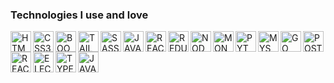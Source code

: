 ### Technologies I use and love
[<img align="left" alt="HTML5" width="33px" src="https://res.cloudinary.com/batn05000/image/upload/v1596632544/1_igdpyg.png" />][bd]
[<img align="left" alt="CSS3" width="33px" src="https://res.cloudinary.com/batn05000/image/upload/v1596634985/css-3-logo_evljvz.png" />][bd]
[<img align="left" alt="BOOTSTRAP4" width="33px" src="https://res.cloudinary.com/batn05000/image/upload/v1596632549/3_fpbslm.png" />][bd]
[<img align="left" alt="TAILWINDCSS" width="33px" src="https://res.cloudinary.com/batn05000/image/upload/v1596632548/4_anocis.png" />][bd]
[<img align="left" alt="SASS" width="33px" src="https://res.cloudinary.com/batn05000/image/upload/v1596632551/5_whl75o.png" />][bd]
[<img align="left" alt="JAVASCRIPT" width="33px" src="https://res.cloudinary.com/batn05000/image/upload/v1596632555/6_eu3ypw.png" />][bd]
[<img align="left" alt="REACT" width="33px" src="https://res.cloudinary.com/batn05000/image/upload/v1596632550/7_hwzqqi.png" />][bd]
[<img align="left" alt="REDUX" width="33px" src="https://res.cloudinary.com/batn05000/image/upload/v1596632560/8_up0o6l.png" />][bd]
[<img align="left" alt="NODEJS" width="33px" src="https://res.cloudinary.com/batn05000/image/upload/v1596632554/9_hazfik.png" />][bd]
[<img align="left" alt="MONGODB" width="33px" src="https://res.cloudinary.com/batn05000/image/upload/v1596632551/10_gcntvz.png" />][bd]
[<img align="left" alt="PYTHON" width="33px" src="https://res.cloudinary.com/batn05000/image/upload/v1596632555/11_zvek31.png" />][bd]
[<img align="left" alt="MYSQL" width="33px" src="https://res.cloudinary.com/batn05000/image/upload/v1596632543/12_ah23wr.png" />][bd]
[<img align="left" alt="GO" width="33px" src="https://res.cloudinary.com/batn05000/image/upload/v1596632543/15_gggank.png" />][bd]
[<img align="left" alt="POSTGRESQL" width="33px" src="https://res.cloudinary.com/batn05000/image/upload/v1596632544/16_ijfgub.png" />][bd]
[<img align="left" alt="REACTNATIVE" width="33px" src="https://res.cloudinary.com/batn05000/image/upload/v1596632543/14_v6reie.png" />][bd]
[<img align="left" alt="ELECTRONJS" width="33px" src="https://res.cloudinary.com/batn05000/image/upload/v1596633154/18_vqdjug.png" />][bd]
[<img align="left" alt="TYPESCRIPT" width="33px" src="https://res.cloudinary.com/batn05000/image/upload/v1596632543/13_ujrcg8.png" />][bd]
[<img align="left" alt="JAVA" width="33px" src="https://res.cloudinary.com/batn05000/image/upload/v1596632563/17_k6f8t6.png" />][bd]
<br />

[bd]: https://badreddin-laabed.me/
